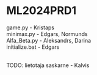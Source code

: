 # ML2024PRD1

game.py - Kristaps</br>
minimax.py - Edgars, Normunds</br>
Alfa_Beta.py - Aleksandrs, Darina</br>
initialize.bat - Edgars</br></br>

TODO: lietotaja saskarne - Kalvis

